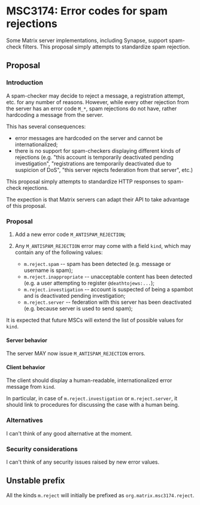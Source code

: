 # MSC3174: Error codes for spam rejections

Some Matrix server implementations, including Synapse, support spam-check filters.
This proposal simply attempts to standardize spam rejection.

## Proposal

### Introduction

A spam-checker may decide to reject a message, a registration attempt, etc. for any
number of reasons. However, while every other rejection from the server has an
error code `M_*`, spam rejections do not have, rather hardcoding a message from the
server.

This has several consequences:

- error messages are hardcoded on the server and cannot be internationalized;
- there is no support for spam-checkers displaying different kinds of rejections
(e.g. "this account is temporarily deactivated pending investigation",
"registrations are temporarily deactivated due to suspicion of DoS",
"this server rejects federation from that server", etc.)

This proposal simply attempts to standardize HTTP responses to spam-check rejections.

The expection is that Matrix servers can adapt their API to take advantage of this
proposal.

### Proposal

1. Add a new error code `M_ANTISPAM_REJECTION`;
2. Any `M_ANTISPAM_REJECTION` error may come with a field `kind`, which may contain any of the following values:

    - `m.reject.spam` -- spam has been detected (e.g. message or username is spam);
    - `m.reject.inappropriate` -- unacceptable content has been detected (e.g. a user attempting to register `@deathtojews:...`);
    - `m.reject.investigation` -- account is suspected of being a spambot and is deactivated pending investigation;
    - `m.reject.server` -- federation with this server has been deactivated (e.g. because server is used to send spam);

It is expected that future MSCs will extend the list of possible values for `kind`.

#### Server behavior

The server MAY now issue `M_ANTISPAM_REJECTION` errors.

#### Client behavior

The client should display a human-readable, internationalized error message from `kind`.

In particular, in case of `m.reject.investigation` or `m.reject.server`, it should link to procedures
for discussing the case with a human being.

### Alternatives

I can't think of any good alternative at the moment.

### Security considerations

I can't think of any security issues raised by new error values.

## Unstable prefix

All the kinds `m.reject` will initially be prefixed as `org.matrix.msc3174.reject`.
